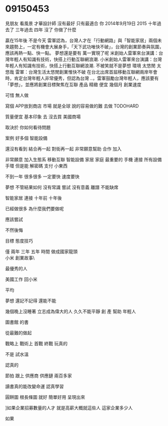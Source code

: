 # 09150453
見朋友 看風景
才華設計師
沒有最好 只有最適合
你
2014年9月19日
2015
十年過去了
三年過去
四年
沒了
你做了什麼

贏在15年後 不是今天
雷軍認為，台灣人才在「行動網路」與「智能家居」兩個未來趨勢上，一定有機會大展身手，「天下武功唯快不破」，台灣的創業節奏與氛圍，應該再熱一點、快一點。
夢想還是要有 
萬一實現了呢
米創始人雷軍來台演講：台灣年輕人有知識有技術，快搭上行動互聯網浪潮. 小米創始人雷軍來台演講：台灣年輕人有知識有技術，快搭上行動互聯網浪潮. 
不被笑就不是夢想
 環境 太悠閒 太悠哉
 雷軍：台灣生活太悠閒創業惟快不破
在台北出席首屆移動互聯網兩岸年會時，肯定台灣年輕人非常優秀，但認為台灣 ..，雷軍鼓勵台灣年輕人，應該要有「夢想」，並應將創業目標聚焦在互聯
產品 精緻
便宜
幾個月
 創業速度


可惜 無人做

寫個 APP放到商店
 市場 就是全球
 說的容易做的難
 去做
 TODOHARD
 
質量便宜
基本印象
去 沒去買
 美國商場
 
 取決於 你如何看待問題

 案例
 好多個
 智能設備

 還沒有看到
 結合再一起 對街再一起
 非常願意幫助 
 合作
  加入

非常願意
 加入生態系
 移動互聯
 智能設備
 家居 家庭
  最重要的
  手機 連接 所有設備
  手環
  但是能
  解密碼 支付 小東西

  不到一年
  很多很多
  一定要快
  速度要快

  
  
夢想 不管結果如何
沒有常識
 嘗試
 沒有意義
 離譜
不能缺席

智能家居 連接
 十年前
 十年後

 已經做很多
 為什麼我們要做呢

 
 應該嘗試

 不然後悔
 
目標
態度技巧

僅 兩年 三年 五年 時間 做成國家龍頭\
小米
創業故事\

最優秀的人

美國工作 回小米

平均

夢想
還記不記得
還能不能

幾個晚上沒睡著
立志成為偉大的人
久久不能平靜
創
產
幫助
年輕人


圖書館
的書

從最難的做起

戰略上 戰術上
首戰 終戰
玩真的

不是
試水溫

認真的


節拍
跟上
供應商
供應鏈
兩百多家

讀書真的能改變命運 
認真學習

圓餅圖 根長條圖 就好
簡單好用
呈現出來

]如果企業招募數量的人才
就是高薪大概就這些人
這家企業多少人

如果
